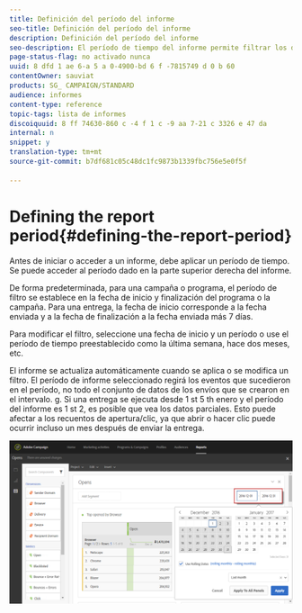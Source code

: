 ```yaml
---
title: Definición del período del informe
seo-title: Definición del período del informe
description: Definición del período del informe
seo-description: El período de tiempo del informe permite filtrar los datos según las fechas elegidas.
page-status-flag: no activado nunca
uuid: 8 dfd 1 ae 6-a 5 a 0-4900-bd 6 f -7815749 d 0 b 60
contentOwner: sauviat
products: SG_ CAMPAIGN/STANDARD
audience: informes
content-type: reference
topic-tags: lista de informes
discoiquuid: 8 ff 74630-860 c -4 f 1 c -9 aa 7-21 c 3326 e 47 da
internal: n
snippet: y
translation-type: tm+mt
source-git-commit: b7df681c05c48dc1fc9873b1339fbc756e5e0f5f

---
```



# Defining the report period{#defining-the-report-period}

Antes de iniciar o acceder a un informe, debe aplicar un período de tiempo. Se puede acceder al período dado en la parte superior derecha del informe.

De forma predeterminada, para una campaña o programa, el período de filtro se establece en la fecha de inicio y finalización del programa o la campaña. Para una entrega, la fecha de inicio corresponde a la fecha enviada y a la fecha de finalización a la fecha enviada más 7 días.

Para modificar el filtro, seleccione una fecha de inicio y un período o use el período de tiempo preestablecido como la última semana, hace dos meses, etc.

El informe se actualiza automáticamente cuando se aplica o se modifica un filtro. El período de informe seleccionado regirá los eventos que sucedieron en el período, no todo el conjunto de datos de los envíos que se crearon en el intervalo. g. Si una entrega se ejecuta desde 1 st 5 th enero y el período del informe es 1 st 2, es posible que vea los datos parciales. Esto puede afectar a los recuentos de apertura/clic, ya que abrir o hacer clic puede ocurrir incluso un mes después de enviar la entrega.

![](assets/campaign_reports_5.png)

